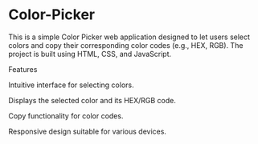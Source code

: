 # Color-Picker

This is a simple Color Picker web application designed to let users select colors and copy their corresponding color codes (e.g., HEX, RGB). The project is built using HTML, CSS, and JavaScript.

Features

Intuitive interface for selecting colors.

Displays the selected color and its HEX/RGB code.

Copy functionality for color codes.

Responsive design suitable for various devices.

